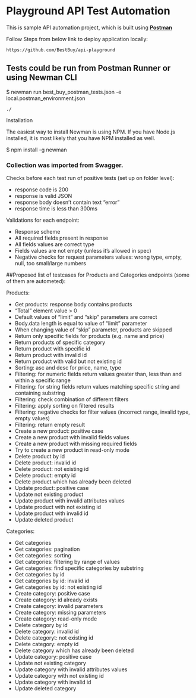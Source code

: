 # Playground API Test Automation

This is sample API automation project, which is built using  __[Postman](https://www.getpostman.com/)__


Follow Steps from below link to deploy application locally:

```
https://github.com/BestBuy/api-playground
```
## Tests could be run from Postman Runner or using Newman CLI

$ newman run best_buy_postman_tests.json -e local.postman_environment.json
```
./
```
Installation

The easiest way to install Newman is using NPM. If you have Node.js installed, it is most likely that you have NPM installed as well.

$ npm install -g newman

### Collection was imported from Swagger.

Checks before each test run of positive tests (set up on folder level):
* response code is 200
* response is valid JSON
* response body doesn’t contain text “error”
* response time is less than 300ms

Validations for each endpoint:
* Response scheme
* All required fields present in response
* All fields values are correct type
* Fields values are not empty (unless it’s allowed in spec)
* Negative checks for request parameters values: wrong type, empty, null, too small/large numbers

##Proposed list of testcases for Products and Categories endpoints (some of them are autometed):

Products:
* Get products: response body contains products
* “Total” element value > 0
* Default values of “limit” and “skip” parameters are correct
* Body.data length is equal to value of “limit” parameter
* When changing value of “skip” parameter, products are skipped
* Return only specific fields for products (e.g. name and price)
* Return products of specific category
* Return product with specific id
* Return product with invalid id
* Return product with valid but not existing id
* Sorting: asc and desc for price, name, type
* Filtering: for numeric fields return values greater than, less than and within a specific range
* Filtering: for string fields return values matching specific string and containing substring
* Filtering: check combination of different filters
* Filtering: apply sorting on filtered results
* Filtering: negative checks for filter values (incorrect range, invalid type, empty values)
* Filtering: return empty result
* Create a new product: positive case
* Create a new product with invalid fields values
* Create a new product with missing required fields
* Try to create a new product in read-only mode 
* Delete product by id
* Delete product: invalid id
* Delete product: not existing id
* Delete product: empty id
* Delete product which has already been deleted
* Update product: positive case
* Update not existing product
* Update product with invalid attributes values
* Update product with not existing id
* Update product with invalid id
* Update deleted product

Categories:
* Get categories
* Get categories: pagination
* Get categories: sorting
* Get categories: filtering by range of values
* Get categories: find specific categories by substring
* Get categories by id
* Get categories by id: invalid id
* Get categories by id: not existing id
* Create category: positive case
* Create category: id already exists
* Create category: invalid parameters
* Create category: missing parameters
* Create category: read-only mode
* Delete category by id
* Delete category: invalid id
* Delete categoryt: not existing id
* Delete category: empty id
* Delete category which has already been deleted
* Update category: positive case
* Update not existing category
* Update category with invalid attributes values
* Update category with not existing id
* Update category with invalid id
* Update deleted category

